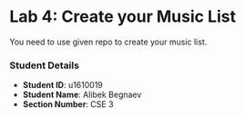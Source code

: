 # Lab 4: Create your Music List

You need to use given repo to create your music list.

### Student Details

- **Student ID**: u1610019
- **Student Name**: Alibek Begnaev
- **Section Number**: CSE 3